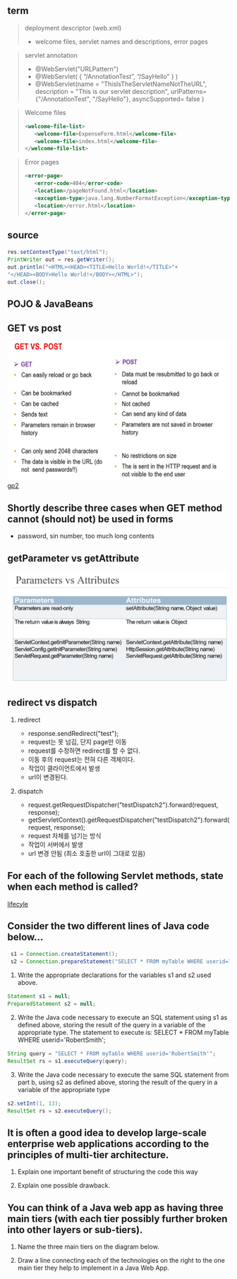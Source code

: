 
## term
> deployment descriptor (web.xml)
>   - welcome files, servlet names and descriptions, error pages  

> servlet annotation
>   - @WebServlet("URLPattern")
>   - @WebServlet( { “/AnnotationTest”, “/SayHello” } ) 
>   - @WebServlet(name = "ThisIsTheServletNameNotTheURL", description = "This is our servlet description", urlPatterns= {"/AnnotationTest", "/SayHello"}, asyncSupported= false )

> Welcome files
> ```xml
> <welcome-file-list> 
>    <welcome-file>ExpenseForm.html</welcome-file> 
>    <welcome-file>index.html</welcome-file> 
> </welcome-file-list>
> ```

> Error pages
> ```xml
> <error-page> 
>    <error-code>404</error-code> 
>    <location>/pageNotFound.html</location> 
>    <exception-type>java.lang.NumberFormatException</exception-type> 
>    <location>/error.html</location> 
> </error-page>
> ```

## source
```java
res.setContentType("text/html"); 
PrintWriter out = res.getWriter(); 
out.println("<HTML><HEAD><TITLE>Hello World!</TITLE>"+ 
"</HEAD><BODY>Hello World!</BODY></HTML>"); 
out.close();
```




## POJO & JavaBeans

## GET vs post
![GP](images/get_post.jpg)
[gp2](https://www.diffen.com/difference/GET-vs-POST-HTTP-Requests)

## Shortly describe three cases when GET method cannot (should not) be used in forms
- password, sin number, too much long contents

## getParameter vs getAttribute
![gpa](images/parameter_attribute.jpeg)

## redirect vs dispatch
1. redirect
   - response.sendRedirect("test");
   - request는 못 넘김, 단지 page만 이동
   - request를 수정하면 redirect를 할 수 없다.
   - 이동 후의 request는 전혀 다른 객체이다.
   - 작업이 클라이언트에서 발생
   - url이 변경된다. 

2. dispatch
   - request.getRequestDispatcher("testDispatch2").forward(request, response);
   - getServletContext().getRequestDispatcher("testDispatch2").forward(request, response);
   - request 자체를 넘기는 방식
   - 작업이 서버에서 발생
   - url 변경 안됨 (최소 호출한 url이 그대로 있음) 

## For each of the following Servlet methods, state when each method is called?  
[lifecyle](https://www.tutorialspoint.com/servlets/servlets-life-cycle.htm)

## Consider the two different lines of Java code below… 
```java 
 s1 = Connection.createStatement();    
 s2 = Connection.prepareStatement("SELECT * FROM myTable WHERE userid=?;"); 
```

1. Write the appropriate declarations for the variables s1 and s2 used above. 
```java
Statement s1 = null;
PreparedStatement s2 = null;
```

2. Write the Java code necessary to execute an SQL statement using s1 as defined above, storing the result of the query in a variable of the appropriate type. The statement to execute is: SELECT * FROM myTable WHERE userid='RobertSmith'; 
```java
String query = "SELECT * FROM myTable WHERE userid='RobertSmith'";
ResultSet rs = s1.executeQuery(query);
```
  
3. Write the Java code necessary to execute the same SQL statement from part b, using s2 as defined above, storing the result of the query in a variable of the appropriate type 
```java
s2.setInt(1, 13);
ResultSet rs = s2.executeQuery();
```

## It is often a good idea to develop large-scale enterprise web applications according to the principles of multi-tier architecture. 
 
1. Explain one important benefit of structuring the code this way 
 
2. Explain one possible drawback. 

## You can think of a Java web app as having three main tiers (with each tier possibly further broken into other layers or sub-tiers). 
 
1. Name the three main tiers on the diagram below. 
 
2. Draw a line connecting each of the technologies on the right to the one main tier they help to implement in a Java Web App. 